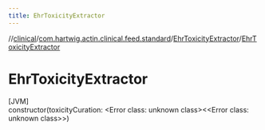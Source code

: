 ```yaml
---
title: EhrToxicityExtractor
---
```

//[clinical](../../../index.html)/[com.hartwig.actin.clinical.feed.standard](../index.html)/[EhrToxicityExtractor](index.html)/[EhrToxicityExtractor](-ehr-toxicity-extractor.html)



# EhrToxicityExtractor



[JVM]\
constructor(toxicityCuration: &lt;Error class: unknown class&gt;&lt;&lt;Error class: unknown class&gt;&gt;)




